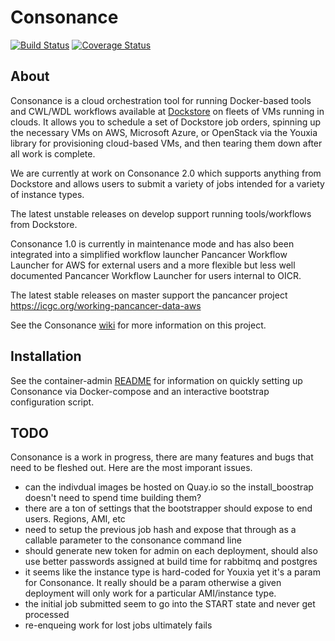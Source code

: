 # Consonance

[![Build Status](https://travis-ci.org/Consonance/consonance.svg?branch=develop)](https://travis-ci.org/Consonance/Consonance)
[![Coverage Status](https://coveralls.io/repos/Consonance/consonance/badge.svg?branch=develop)](https://coveralls.io/r/Consonance/consonance?branch=develop)

## About

Consonance is a cloud orchestration tool for running Docker-based tools and CWL/WDL workflows available at [Dockstore](https://dockstore.org) on fleets of VMs running in clouds.  It allows you to schedule a set of Dockstore job orders, spinning up the necessary VMs on AWS, Microsoft Azure, or OpenStack via the Youxia library for provisioning cloud-based VMs, and then tearing them down after all work is complete.

We are currently at work on Consonance 2.0 which supports anything from Dockstore and allows users to submit a variety of jobs intended for a variety of instance types.

The latest unstable releases on develop support running tools/workflows from  Dockstore.

Consonance 1.0 is currently in maintenance mode and has also been integrated into a simplified workflow launcher Pancancer Workflow Launcher for AWS for external users and a more flexible but less well documented Pancancer Workflow Launcher for users internal to OICR.

The latest stable releases on master support the pancancer project https://icgc.org/working-pancancer-data-aws

See the Consonance [wiki](https://github.com/Consonance/consonance/wiki) for more information on this project.

## Installation

See the container-admin [README](container-admin/README.md) for information on quickly setting up Consonance via Docker-compose and an interactive bootstrap configuration script.

## TODO

Consonance is a work in progress, there are many features and bugs that need to be fleshed out. Here are the most imporant issues.

* can the indivdual images be hosted on Quay.io so the install_boostrap doesn't need to spend time building them?
* there are a ton of settings that the bootstrapper should expose to end users.  Regions, AMI, etc
* need to setup the previous job hash and expose that through as a callable parameter to the consonance command line
* should generate new token for admin on each deployment, should also use better passwords assigned at build time for rabbitmq and postgres
* it seems like the instance type is hard-coded for Youxia yet it's a param for Consonance.  It really should be a param otherwise a given deployment will only work for a particular AMI/instance type.
* the initial job submitted seem to go into the START state and never get processed
* re-enqueing work for lost jobs ultimately fails
